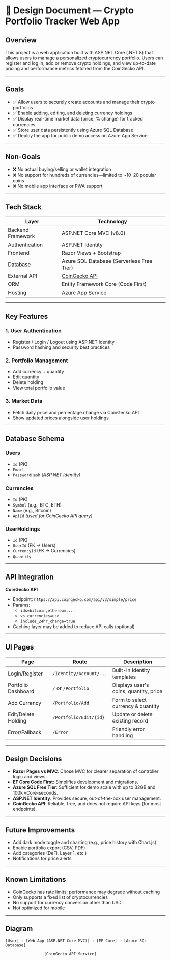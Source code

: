 # 🧾 Design Document — Crypto Portfolio Tracker Web App

## Overview

This project is a web application built with ASP.NET Core (.NET 8) that allows users to manage a personalized cryptocurrency portfolio. Users can register and log in, add or remove crypto holdings, and view up-to-date pricing and performance metrics fetched from the CoinGecko API.

---

## Goals

- ✅ Allow users to securely create accounts and manage their crypto portfolios
- ✅ Enable adding, editing, and deleting currency holdings
- ✅ Display real-time market data (price, % change) for tracked currencies
- ✅ Store user data persistently using Azure SQL Database
- ✅ Deploy the app for public demo access on Azure App Service

---

## Non-Goals

- ❌ No actual buying/selling or wallet integration
- ❌ No support for hundreds of currencies—limited to ~10–20 popular coins
- ❌ No mobile app interface or PWA support

---

## Tech Stack

| Layer                | Technology                                        |
|---------------------|---------------------------------------------------|
| Backend Framework   | ASP.NET Core MVC (v8.0)                           |
| Authentication      | ASP.NET Identity                                  |
| Frontend            | Razor Views + Bootstrap                           |
| Database            | Azure SQL Database (Serverless Free Tier)         |
| External API        | [CoinGecko API](https://www.coingecko.com/en/api) |
| ORM                 | Entity Framework Core (Code First)                |
| Hosting             | Azure App Service                                 |

---

## Key Features

### 1. User Authentication
- Register / Login / Logout using ASP.NET Identity
- Password hashing and security best practices

### 2. Portfolio Management
- Add currency + quantity
- Edit quantity
- Delete holding
- View total portfolio value

### 3. Market Data
- Fetch daily price and percentage change via CoinGecko API
- Show updated prices alongside user holdings

---

## Database Schema

### Users
- `Id` (PK)
- `Email`
- `PasswordHash` *(ASP.NET Identity)*

### Currencies
- `Id` (PK)
- `Symbol` (e.g., BTC, ETH)
- `Name` (e.g., Bitcoin)
- `ApiId` *(used for CoinGecko API query)*

### UserHoldings
- `Id` (PK)
- `UserId` (FK → Users)
- `CurrencyId` (FK → Currencies)
- `Quantity`

---

## API Integration

**CoinGecko API**
- Endpoint: `https://api.coingecko.com/api/v3/simple/price`
- Params:
  - `ids=bitcoin,ethereum,...`
  - `vs_currencies=usd`
  - `include_24hr_change=true`
- Caching layer may be added to reduce API calls (optional)

---

## UI Pages

| Page                  | Route                 | Description                              |
|-----------------------|-----------------------|------------------------------------------|
| Login/Register        | `/Identity/Account/...` | Built-in Identity templates              |
| Portfolio Dashboard   | `/` or `/Portfolio`   | Displays user's coins, quantity, price   |
| Add Currency          | `/Portfolio/Add`      | Form to select currency & quantity       |
| Edit/Delete Holding   | `/Portfolio/Edit/{id}` | Update or delete existing record         |
| Error/Fallback        | `/Error`              | Friendly error handling                  |

---

## Design Decisions

- **Razor Pages vs MVC**: Chose MVC for clearer separation of controller logic and views.
- **EF Core Code First**: Simplifies development and migrations.
- **Azure SQL Free Tier**: Sufficient for demo scale with up to 32GB and 100k vCore-seconds.
- **ASP.NET Identity**: Provides secure, out-of-the-box user management.
- **CoinGecko API**: Reliable, free, and does not require API keys (for most endpoints).

---

## Future Improvements

- Add dark mode toggle and charting (e.g., price history with Chart.js)
- Enable portfolio export (CSV, PDF)
- Add categories (DeFi, Layer 1, etc.)
- Notifications for price alerts

---

## Known Limitations

- CoinGecko has rate limits; performance may degrade without caching
- Only supports a fixed list of cryptocurrencies
- No support for currency conversion other than USD
- Not optimized for mobile

---

## Diagram

```text
[User] → [Web App (ASP.NET Core MVC)] → [EF Core] → [Azure SQL Database]
                            ↓
                 [CoinGecko API Service]
